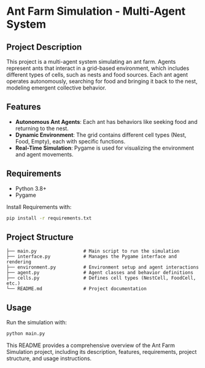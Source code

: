 # Ant Farm Simulation - Multi-Agent System

## Project Description

This project is a multi-agent system simulating an ant farm. Agents represent ants that interact in a grid-based environment, which includes different types of cells, such as nests and food sources. Each ant agent operates autonomously, searching for food and bringing it back to the nest, modeling emergent collective behavior.

## Features

- **Autonomous Ant Agents**: Each ant has behaviors like seeking food and returning to the nest.
- **Dynamic Environment**: The grid contains different cell types (Nest, Food, Empty), each with specific functions.
- **Real-Time Simulation**: Pygame is used for visualizing the environment and agent movements.

## Requirements

- Python 3.8+
- Pygame

Install Requirements with:

```bash
pip install -r requirements.txt
```

## Project Structure

```
├── main.py                 # Main script to run the simulation
├── interface.py            # Manages the Pygame interface and rendering
├── environment.py          # Environment setup and agent interactions
├── agent.py                # Agent classes and behavior definitions
├── cells.py                # Defines cell types (NestCell, FoodCell, etc.)
└── README.md               # Project documentation
```

## Usage

Run the simulation with:

```bash
python main.py
```

This README provides a comprehensive overview of the Ant Farm Simulation project, including its description, features, requirements, project structure, and usage instructions.
